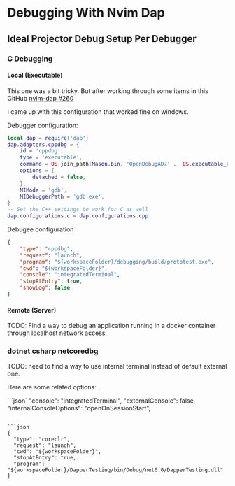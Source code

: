 # Debugging With Nvim Dap

## Ideal Projector Debug Setup Per Debugger

### C Debugging

#### Local (Executable)

This one was a bit tricky. But after working through some items in this GitHub
[nvim-dap #260](https://github.com/mfussenegger/nvim-dap/issues/260)

I came up with this configuration that worked fine on windows.

Debugger configuration:

```lua
local dap = require('dap')
dap.adapters.cppdbg = {
    id = 'cppdbg',
    type = 'executable',
    command = OS.join_path(Mason.bin, 'OpenDebugAD7' .. OS.executable_extension_alt),
    options = {
        detached = false,
    },
    MIMode = 'gdb',
    MIDebuggerPath = 'gdb.exe',
}
-- Set the C++ settings to work for C as well
dap.configurations.c = dap.configurations.cpp
```

Debugee configuration

```json
{
    "type": "cppdbg",
    "request": "launch",
    "program": "${workspaceFolder}/debugging/build/prototest.exe",
    "cwd": "${workspaceFolder}",
    "console": "integratedTerminal",
    "stopAtEntry": true,
    "showLog": false
}
```

#### Remote (Server)

TODO: Find a way to debug an application running in a docker container through localhost
network access.

### dotnet csharp netcoredbg

TODO: need to find a way to use internal terminal instead of default external one.

Here are some related options:

```json`
"console": "integratedTerminal",
"externalConsole": false,
"internalConsoleOptions": "openOnSessionStart",
```

```json
{
  "type": "coreclr",
  "request": "launch",
  "cwd": "${workspaceFolder}",
  "stopAtEntry": true,
  "program": "${workspaceFolder}/DapperTesting/bin/Debug/net6.0/DapperTesting.dll"
}
```
